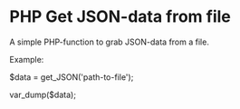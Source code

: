 # PHP Get JSON-data from file

A simple PHP-function to grab JSON-data from a file.

Example:

$data = get_JSON('path-to-file');

var_dump($data);
